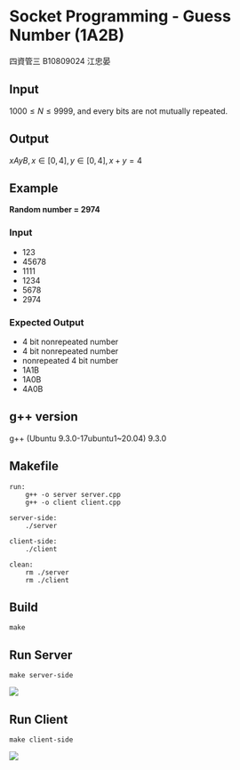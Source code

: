 # Socket Programming - Guess Number (1A2B)
四資管三 B10809024 江忠晏

## Input
$1000 \le N \le 9999$, and every bits are not mutually repeated.

## Output
$xAyB, x \in [0, 4] , y \in [0, 4], x+y=4$

## Example
**Random number = 2974**

### Input
- 123
- 45678
- 1111
- 1234
- 5678
- 2974

### Expected Output
- 4 bit nonrepeated number
- 4 bit nonrepeated number
- nonrepeated 4 bit number
- 1A1B
- 1A0B
- 4A0B

## g++ version
g++ (Ubuntu 9.3.0-17ubuntu1~20.04) 9.3.0

## Makefile
```
run:
	g++ -o server server.cpp
	g++ -o client client.cpp

server-side:
	./server

client-side:
	./client

clean:
	rm ./server
	rm ./client
```

## Build
```
make
```
## Run Server
```
make server-side
```
![](https://i.imgur.com/3aOh3WR.png)

## Run Client
```
make client-side
```
![](https://i.imgur.com/UvJgwxe.png)

